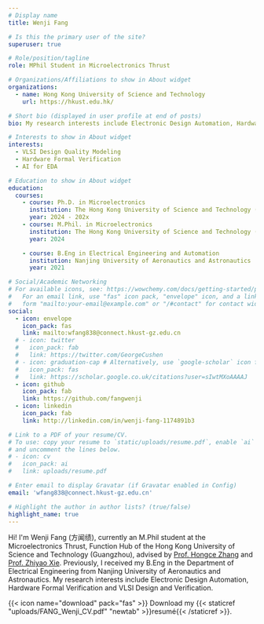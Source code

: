 ```yaml
---
# Display name
title: Wenji Fang

# Is this the primary user of the site?
superuser: true

# Role/position/tagline
role: MPhil Student in Microelectronics Thrust

# Organizations/Affiliations to show in About widget
organizations:
  - name: Hong Kong University of Science and Technology
    url: https://hkust.edu.hk/

# Short bio (displayed in user profile at end of posts)
bio: My research interests include Electronic Design Automation, Hardware Formal Verification and VLSI Design.

# Interests to show in About widget
interests:
  - VLSI Design Quality Modeling
  - Hardware Formal Verification
  - AI for EDA

# Education to show in About widget
education:
  courses:
    - course: Ph.D. in Microelectronics
      institution: The Hong Kong University of Science and Technology (Guangzhou)
      year: 2024 - 202x
    - course: M.Phil. in Microelectronics
      institution: The Hong Kong University of Science and Technology (Guangzhou)
      year: 2024

    - course: B.Eng in Electrical Engineering and Automation
      institution: Nanjing University of Aeronautics and Astronautics
      year: 2021

# Social/Academic Networking
# For available icons, see: https://wowchemy.com/docs/getting-started/page-builder/#icons
#   For an email link, use "fas" icon pack, "envelope" icon, and a link in the
#   form "mailto:your-email@example.com" or "/#contact" for contact widget.
social:
  - icon: envelope
    icon_pack: fas
    link: mailto:wfang838@connect.hkust-gz.edu.cn
  # - icon: twitter
  #   icon_pack: fab
  #   link: https://twitter.com/GeorgeCushen
  # - icon: graduation-cap # Alternatively, use `google-scholar` icon from `ai` icon pack
  #   icon_pack: fas
  #   link: https://scholar.google.co.uk/citations?user=sIwtMXoAAAAJ
  - icon: github
    icon_pack: fab
    link: https://github.com/fangwenji
  - icon: linkedin
    icon_pack: fab
    link: http://linkedin.com/in/wenji-fang-1174891b3

# Link to a PDF of your resume/CV.
# To use: copy your resume to `static/uploads/resume.pdf`, enable `ai` icons in `params.toml`,
# and uncomment the lines below.
# - icon: cv
#   icon_pack: ai
#   link: uploads/resume.pdf

# Enter email to display Gravatar (if Gravatar enabled in Config)
email: 'wfang838@connect.hkust-gz.edu.cn'

# Highlight the author in author lists? (true/false)
highlight_name: true
---
```


Hi! I'm Wenji Fang (方闻绩), currently an M.Phil student at the Microelectronics Thrust, Function Hub of the Hong Kong University of Science and Technology (Guangzhou), advised by [Prof. Hongce Zhang](https://hongcezh.people.ust.hk/) and [Prof. Zhiyao Xie](https://zhiyaoxie.com).  Previously, I received my B.Eng in the Department of Electrical Engineering from Nanjing University of Aeronautics and Astronautics. My research interests include Electronic Design Automation, Hardware Formal Verification and VLSI Design and Verification.

{{< icon name="download" pack="fas" >}} Download my {{< staticref "uploads/FANG_Wenji_CV.pdf" "newtab" >}}resumé{{< /staticref >}}.
